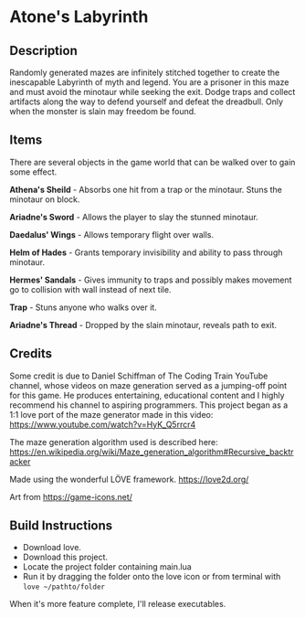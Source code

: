 # Atone's Labyrinth

## Description
Randomly generated mazes are infinitely stitched together to create the inescapable Labyrinth of myth and legend. You are a prisoner in this maze and must avoid the minotaur while seeking the exit. Dodge traps and collect artifacts along the way to defend yourself and defeat the dreadbull. Only when the monster is slain may freedom be found.

## Items
There are several objects in the game world that can be walked over to gain some effect.

**Athena's Sheild** - Absorbs one hit from a trap or the minotaur. Stuns the minotaur on block.

**Ariadne's Sword** - Allows the player to slay the stunned minotaur.

**Daedalus' Wings** - Allows temporary flight over walls.

**Helm of Hades** - Grants temporary invisibility and ability to pass through minotaur.

**Hermes' Sandals** - Gives immunity to traps and possibly makes movement go to collision with wall instead of next tile.

**Trap** - Stuns anyone who walks over it.

**Ariadne's Thread** - Dropped by the slain minotaur, reveals path to exit.

## Credits
Some credit is due to Daniel Schiffman of The Coding Train YouTube channel, whose videos on maze generation served as a jumping-off point for this game. He produces entertaining, educational content and I highly recommend his channel to aspiring programmers. This project began as a 1:1 love port of the maze generator made in this video: https://www.youtube.com/watch?v=HyK_Q5rrcr4

The maze generation algorithm used is described here: https://en.wikipedia.org/wiki/Maze_generation_algorithm#Recursive_backtracker

Made using the wonderful LÖVE framework. https://love2d.org/

Art from https://game-icons.net/

## Build Instructions
* Download love.
* Download this project.
* Locate the project folder containing main.lua
* Run it by dragging the folder onto the love icon or from terminal with `love ~/pathto/folder`

When it's more feature complete, I'll release executables.
